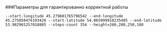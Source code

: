 ###Параметры для гарантированно корректной работы

`--start-longitude 45.279601765796542 --end-longitude 45.275050476193428 --start-latitude 54.065999910235405 --end-latitude 53.982965257018805 --steps-count 354 --height=260,280,250,180`